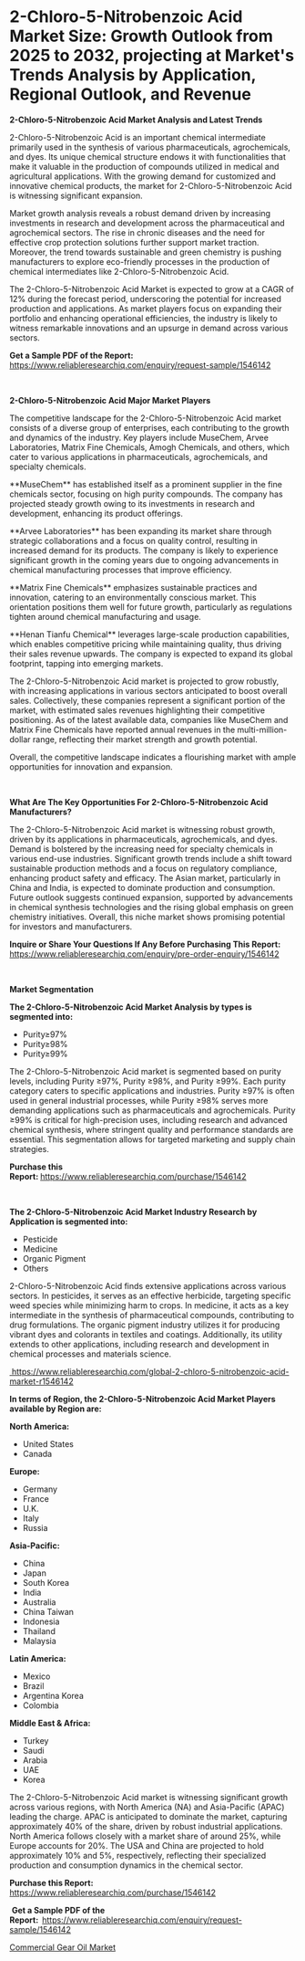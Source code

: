 <p><h1>2-Chloro-5-Nitrobenzoic Acid Market Size: Growth Outlook from 2025 to 2032, projecting at Market's Trends Analysis by Application, Regional Outlook, and Revenue</h1></p><p><strong>2-Chloro-5-Nitrobenzoic Acid Market Analysis and Latest Trends</strong></p>
<p><p>2-Chloro-5-Nitrobenzoic Acid is an important chemical intermediate primarily used in the synthesis of various pharmaceuticals, agrochemicals, and dyes. Its unique chemical structure endows it with functionalities that make it valuable in the production of compounds utilized in medical and agricultural applications. With the growing demand for customized and innovative chemical products, the market for 2-Chloro-5-Nitrobenzoic Acid is witnessing significant expansion.</p><p>Market growth analysis reveals a robust demand driven by increasing investments in research and development across the pharmaceutical and agrochemical sectors. The rise in chronic diseases and the need for effective crop protection solutions further support market traction. Moreover, the trend towards sustainable and green chemistry is pushing manufacturers to explore eco-friendly processes in the production of chemical intermediates like 2-Chloro-5-Nitrobenzoic Acid.</p><p>The 2-Chloro-5-Nitrobenzoic Acid Market is expected to grow at a CAGR of 12% during the forecast period, underscoring the potential for increased production and applications. As market players focus on expanding their portfolio and enhancing operational efficiencies, the industry is likely to witness remarkable innovations and an upsurge in demand across various sectors.</p></p>
<p><strong>Get a Sample PDF of the Report:&nbsp;</strong> <a href="https://www.reliableresearchiq.com/enquiry/request-sample/1546142?utm_campaign=2251&utm_medium=2&utm_source=Github&utm_content=ia&utm_term=01022025&utm_id=2-chloro-5-nitrobenzoic-acid">https://www.reliableresearchiq.com/enquiry/request-sample/1546142</a></p>
<p>&nbsp;</p>
<p><strong>2-Chloro-5-Nitrobenzoic Acid Major Market Players</strong></p>
<p><p>The competitive landscape for the 2-Chloro-5-Nitrobenzoic Acid market consists of a diverse group of enterprises, each contributing to the growth and dynamics of the industry. Key players include MuseChem, Arvee Laboratories, Matrix Fine Chemicals, Amogh Chemicals, and others, which cater to various applications in pharmaceuticals, agrochemicals, and specialty chemicals.</p><p>**MuseChem** has established itself as a prominent supplier in the fine chemicals sector, focusing on high purity compounds. The company has projected steady growth owing to its investments in research and development, enhancing its product offerings. </p><p>**Arvee Laboratories** has been expanding its market share through strategic collaborations and a focus on quality control, resulting in increased demand for its products. The company is likely to experience significant growth in the coming years due to ongoing advancements in chemical manufacturing processes that improve efficiency.</p><p>**Matrix Fine Chemicals** emphasizes sustainable practices and innovation, catering to an environmentally conscious market. This orientation positions them well for future growth, particularly as regulations tighten around chemical manufacturing and usage. </p><p>**Henan Tianfu Chemical** leverages large-scale production capabilities, which enables competitive pricing while maintaining quality, thus driving their sales revenue upwards. The company is expected to expand its global footprint, tapping into emerging markets.</p><p>The 2-Chloro-5-Nitrobenzoic Acid market is projected to grow robustly, with increasing applications in various sectors anticipated to boost overall sales. Collectively, these companies represent a significant portion of the market, with estimated sales revenues highlighting their competitive positioning. As of the latest available data, companies like MuseChem and Matrix Fine Chemicals have reported annual revenues in the multi-million-dollar range, reflecting their market strength and growth potential. </p><p>Overall, the competitive landscape indicates a flourishing market with ample opportunities for innovation and expansion.</p></p>
<p>&nbsp;</p>
<p><strong>What Are The Key Opportunities For 2-Chloro-5-Nitrobenzoic Acid Manufacturers?</strong></p>
<p><p>The 2-Chloro-5-Nitrobenzoic Acid market is witnessing robust growth, driven by its applications in pharmaceuticals, agrochemicals, and dyes. Demand is bolstered by the increasing need for specialty chemicals in various end-use industries. Significant growth trends include a shift toward sustainable production methods and a focus on regulatory compliance, enhancing product safety and efficacy. The Asian market, particularly in China and India, is expected to dominate production and consumption. Future outlook suggests continued expansion, supported by advancements in chemical synthesis technologies and the rising global emphasis on green chemistry initiatives. Overall, this niche market shows promising potential for investors and manufacturers.</p></p>
<p><strong>Inquire or Share Your Questions If Any Before Purchasing This Report:</strong> <a href="https://www.reliableresearchiq.com/enquiry/pre-order-enquiry/1546142?utm_campaign=2251&utm_medium=2&utm_source=Github&utm_content=ia&utm_term=01022025&utm_id=2-chloro-5-nitrobenzoic-acid">https://www.reliableresearchiq.com/enquiry/pre-order-enquiry/1546142</a></p>
<p>&nbsp;</p>
<p><strong>Market Segmentation</strong></p>
<p><strong>The 2-Chloro-5-Nitrobenzoic Acid Market Analysis by types is segmented into:</strong></p>
<p><ul><li>Purity≥97%</li><li>Purity≥98%</li><li>Purity≥99%</li></ul></p>
<p><p>The 2-Chloro-5-Nitrobenzoic Acid market is segmented based on purity levels, including Purity ≥97%, Purity ≥98%, and Purity ≥99%. Each purity category caters to specific applications and industries. Purity ≥97% is often used in general industrial processes, while Purity ≥98% serves more demanding applications such as pharmaceuticals and agrochemicals. Purity ≥99% is critical for high-precision uses, including research and advanced chemical synthesis, where stringent quality and performance standards are essential. This segmentation allows for targeted marketing and supply chain strategies.</p></p>
<p><strong>Purchase this Report:&nbsp;</strong><a href="https://www.reliableresearchiq.com/purchase/1546142?utm_campaign=2251&utm_medium=2&utm_source=Github&utm_content=ia&utm_term=01022025&utm_id=2-chloro-5-nitrobenzoic-acid">https://www.reliableresearchiq.com/purchase/1546142</a></p>
<p>&nbsp;</p>
<p><strong>The 2-Chloro-5-Nitrobenzoic Acid Market Industry Research by Application is segmented into:</strong></p>
<p><ul><li>Pesticide</li><li>Medicine</li><li>Organic Pigment</li><li>Others</li></ul></p>
<p><p>2-Chloro-5-Nitrobenzoic Acid finds extensive applications across various sectors. In pesticides, it serves as an effective herbicide, targeting specific weed species while minimizing harm to crops. In medicine, it acts as a key intermediate in the synthesis of pharmaceutical compounds, contributing to drug formulations. The organic pigment industry utilizes it for producing vibrant dyes and colorants in textiles and coatings. Additionally, its utility extends to other applications, including research and development in chemical processes and materials science.</p></p>
<p><a href="https://www.reliableresearchiq.com/global-2-chloro-5-nitrobenzoic-acid-market-r1546142?utm_campaign=2251&utm_medium=2&utm_source=Github&utm_content=ia&utm_term=01022025&utm_id=2-chloro-5-nitrobenzoic-acid">&nbsp;https://www.reliableresearchiq.com/global-2-chloro-5-nitrobenzoic-acid-market-r1546142</a></p>
<p><strong>In terms of Region, the 2-Chloro-5-Nitrobenzoic Acid Market Players available by Region are:</strong></p>
<p>
    <p> <strong> North America: </strong>
        <ul>
            <li>United States</li>
            <li>Canada</li>
        </ul>
        </p> 
    <p> <strong> Europe: </strong>
        <ul>
            <li>Germany</li>
            <li>France</li>
            <li>U.K.</li>
            <li>Italy</li>
            <li>Russia</li>
        </ul>
        </p> 
    <p> <strong> Asia-Pacific: </strong>
        <ul>
            <li>China</li>
            <li>Japan</li>
            <li>South Korea</li>
            <li>India</li>
            <li>Australia</li>
            <li>China Taiwan</li>
            <li>Indonesia</li>
            <li>Thailand</li>
            <li>Malaysia</li>
        </ul>
        </p> 
    <p> <strong> Latin America: </strong>
        <ul>
            <li>Mexico</li>
            <li>Brazil</li>
            <li>Argentina Korea</li>
            <li>Colombia</li>
        </ul>
        </p> 
    <p> <strong> Middle East & Africa: </strong>
        <ul>
            <li>Turkey</li>
            <li>Saudi</li>
            <li>Arabia</li>
            <li>UAE</li>
            <li>Korea</li>
        </ul>
    </p>
    </p>
<p><p>The 2-Chloro-5-Nitrobenzoic Acid market is witnessing significant growth across various regions, with North America (NA) and Asia-Pacific (APAC) leading the charge. APAC is anticipated to dominate the market, capturing approximately 40% of the share, driven by robust industrial applications. North America follows closely with a market share of around 25%, while Europe accounts for 20%. The USA and China are projected to hold approximately 10% and 5%, respectively, reflecting their specialized production and consumption dynamics in the chemical sector.</p></p>
<p><strong>Purchase this Report: </strong><a href="https://www.reliableresearchiq.com/purchase/1546142?utm_campaign=2251&utm_medium=2&utm_source=Github&utm_content=ia&utm_term=01022025&utm_id=2-chloro-5-nitrobenzoic-acid">https://www.reliableresearchiq.com/purchase/1546142</a></p>
<p>&nbsp;<strong>Get a Sample PDF of the Report:&nbsp;&nbsp;</strong><a href="https://www.reliableresearchiq.com/enquiry/request-sample/1546142?utm_campaign=2251&utm_medium=2&utm_source=Github&utm_content=ia&utm_term=01022025&utm_id=2-chloro-5-nitrobenzoic-acid">https://www.reliableresearchiq.com/enquiry/request-sample/1546142</a></p>
<p><strong></strong></p>
<p><p><a href="https://github.com/AngelaWalsh696/Market-Research-Report-List-1/blob/main/commercial-gear-oil-market.md?utm_campaign=2251&utm_medium=2&utm_source=Github&utm_content=ia&utm_term=01022025&utm_id=2-chloro-5-nitrobenzoic-acid">Commercial Gear Oil Market</a></p></p>
